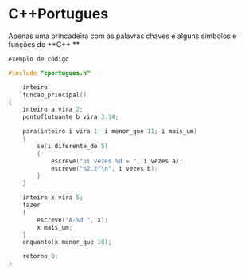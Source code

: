 # C++Portugues

Apenas uma brincadeira com as palavras chaves e alguns símbolos e funções do **C++ **

    exemplo de código 

```C++
#include "cportugues.h"

    inteiro
    funcao_principal()
{
    inteiro a vira 2;
    pontoflutuante b vira 3.14;

    para(inteiro i vira 1; i menor_que 11; i mais_um)
    {
        se(i diferente_de 5)
        {
            escreve("pi vezes %d = ", i vezes a);
            escreve("%2.2f\n", i vezes b);
        }
    }

    inteiro x vira 5;
    fazer
    {
        escreve("A-%d ", x);
        x mais_um;
    }
    enquanto(x menor_que 10);

    retorno 0;
}

```
